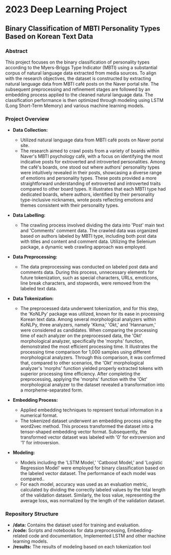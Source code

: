 # 2023 Deep Learning Project

## Binary Classification of MBTI Personality Types Based on Korean Text Data

### Abstract

This project focuses on the binary classification of personality types according to the Myers-Briggs Type Indicator (MBTI) using a substantial corpus of natural language data extracted from media sources. To align with the research objectives, the dataset is constructed by extracting natural language data from MBTI café posts on the Naver portal site. The subsequent preprocessing and refinement stages are followed by an embedding process applied to the cleaned natural language data. The classification performance is then optimized through modeling using LSTM (Long Short-Term Memory) and various machine learning models.

### Project Overview

- **Data Collection:**
  - Utilized natural language data from MBTI café posts on Naver portal site.
  - The research aimed to crawl posts from a variety of boards within Naver's MBTI psychology café, with a focus on identifying the most indicative posts for extroverted and introverted personalities. Among the café's boards, one stood out where authors' personality types were intuitively revealed in their posts, showcasing a diverse range of emotions and personality types. These posts provided a more straightforward understanding of extroverted and introverted traits compared to other board types. It illustrates that each MBTI type had dedicated boards, where authors, identified by their personality type-inclusive nicknames, wrote posts reflecting emotions and themes consistent with their personality types.

- **Data Labelling:**
  - The crawling process involved dividing the data into 'Post' main text and 'Comments' comment data. The crawled data was organized based on authors labeled by MBTI type, including both post data with titles and content and comment data. Utilizing the Selenium package, a dynamic web crawling approach was employed.

- **Data Preprocessing:**
  - The data preprocessing was conducted on labeled post data and comments data. During this process, unnecessary elements for future tokenization, such as special characters, URLs, emoticons, line break characters, and stopwords, were removed from the labeled text data. 
 
- **Data Tokenization:**
  - The preprocessed data underwent tokenization, and for this step, the 'KoNLPy' package was utilized, known for its ease in processing Korean text data. Among several morphological analyzers within KoNLPy, three analyzers, namely 'Kkma,' 'Okt,' and 'Hannanum,' were considered as candidates. When comparing the processing time of each analyzer on the preprocessed data, the 'Okt' morphological analyzer, specifically the 'morphs' function, demonstrated the most efficient processing time. It illustrates the processing time comparison for 1,000 samples using different morphological analyzers. Through this comparison, it was confirmed that, compared to other scenarios, the 'Okt' morphological analyzer's 'morphs' function yielded properly extracted tokens with superior processing time efficiency. After completing the preprocessing, applying the 'morphs' function with the 'Okt' morphological analyzer to the dataset revealed a transformation into a morpheme-separated form.

  
- **Embedding Process:**
  - Applied embedding techniques to represent textual information in a numerical format.
  - The tokenized dataset underwent an embedding process using the word2vec method. This process transformed the dataset into a tensor-shaped embedding vector format. Subsequently, the transformed vector dataset was labeled with '0' for extroversion and '1' for introversion.

- **Modeling:**
  - Models including the 'LSTM Model,' 'Catboost Model,' and 'Logistic Regression Model' were employed for binary classification based on the labeled vector dataset. The performance of each model was compared..
  - For each model, accuracy was used as an evaluation metric, calculated by dividing the correctly labeled values by the total length of the validation dataset. Similarly, the loss value, representing the average loss, was normalized by the length of the validation dataset.


### Repository Structure

- **/data:** Contains the dataset used for training and evaluation.
- **/code:** Scripts and notebooks for data preprocessing, Embedding-related code and documentation, Implemented LSTM and other machine learning models.
- **/results:** The results of modeling based on each tokenization tool


